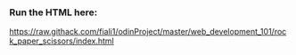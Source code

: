 ### Run the HTML here:
https://raw.githack.com/fiali1/odinProject/master/web_development_101/rock_paper_scissors/index.html
